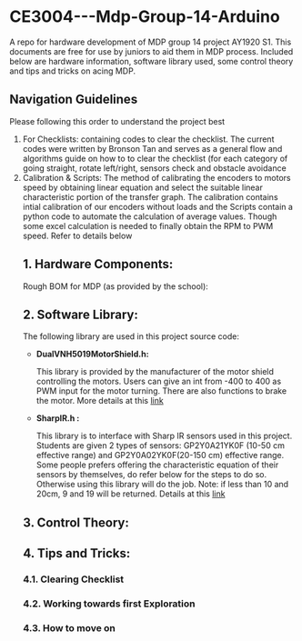# CE3004---Mdp-Group-14-Arduino
<p>A repo for hardware development of MDP group 14 project AY1920 S1. This documents are free for use by juniors to aid them in MDP process. Included below are hardware information, software library used, some control theory and tips and tricks on acing MDP.</p>

<h2> Navigation Guidelines </h2>
<p> Please following this order to understand the project best</p>
<ol>
	<li> For Checklists: containing codes to clear the checklist. The current codes were written by Bronson Tan and serves as a general flow and algorithms guide on how to to clear the checklist (for each category of going straight, rotate left/right, sensors check and obstacle avoidance</li>
	<li> Calibration & Scripts: The method of calibrating the encoders to motors speed by obtaining linear equation and select the suitable linear characteristic portion of the transfer graph. The calibration contains intial calibration of our encoders without loads and the Scripts contain a python code to automate the calculation of average values. Though some excel calculation is needed to finally obtain the RPM to PWM speed. Refer to details below </li>

<h2>1. Hardware Components:</h2>
Rough BOM for MDP (as provided by the school):

<h2>2. Software Library:</h2>
<p>The following library are used in this project source code:</p>
<ul>
	<li><b>DualVNH5019MotorShield.h:</b>
	<p>This library is provided by the manufacturer of the motor shield controlling the motors. Users can give an int from -400 to 400 		as PWM input for the motor turning. There are also functions to brake the motor. More details at this <a href 		="https://github.com/pololu/dual-vnh5019-motor-shield">link</a>
	</p>
	</li>
	<li><b>SharpIR.h :</b>
		<p>This library is to interface with Sharp IR sensors used in this project. Students are given 2 types of sensors: GP2Y0A21YK0F (10-50 cm effective range) and GP2Y0A02YK0F(20-150 cm) effective range. Some people prefers offering the characteristic equation of their sensors by themselves, do refer below for the steps to do so. Otherwise using this library will do the job. 
		Note: if less than 10 and 20cm, 9 and 19 will be returned. Details at this <a href="https://github.com/qub1750ul/Arduino_SharpIR">link</a></p>
	</li>
</ul>
<h2>3. Control Theory:</h2>

<h2>4. Tips and Tricks:</h2>
<h3>4.1. Clearing Checklist</h3>
<h3>4.2. Working towards first Exploration</h3>
<h3>4.3. How to move on</h3>


